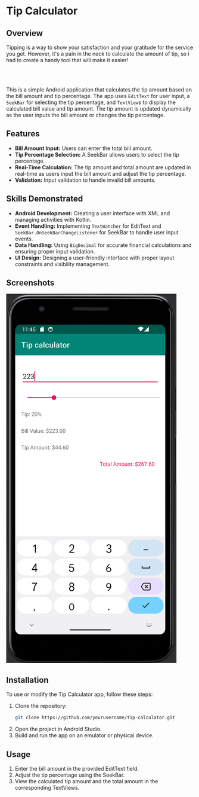 # Tip Calculator

## Overview
<p>Tipping is a way to show your satisfaction and your gratitude for the service you get. However, it's a pain in the neck to calculate the amount of tip, so i had to create a handy tool that will make it easier!</p><br/><br/>

This is a simple Android application that calculates the tip amount based on the bill amount and tip percentage. The app uses `EditText` for user input, a `SeekBar` for selecting the tip percentage, and `TextView`s to display the calculated bill value and tip amount. The tip amount is updated dynamically as the user inputs the bill amount or changes the tip percentage.

## Features
- **Bill Amount Input:** Users can enter the total bill amount.
- **Tip Percentage Selection:** A SeekBar allows users to select the tip percentage.
- **Real-Time Calculation:** The tip amount and total amount are updated in real-time as users input the bill amount and adjust the tip percentage.
- **Validation:** Input validation to handle invalid bill amounts.

## Skills Demonstrated
- **Android Development:** Creating a user interface with XML and managing activities with Kotlin.
- **Event Handling:** Implementing `TextWatcher` for EditText and `SeekBar.OnSeekBarChangeListener` for SeekBar to handle user input events.
- **Data Handling:** Using `BigDecimal` for accurate financial calculations and ensuring proper input validation.
- **UI Design:** Designing a user-friendly interface with proper layout constraints and visibility management.

## Screenshots

![Screenshot](https://github.com/Sieschkie/Tip_Calculator.Kotlin.Android/blob/master/312.png)

## Installation
To use or modify the Tip Calculator app, follow these steps:

1. Clone the repository:
    ```sh
    git clone https://github.com/yourusername/tip-calculator.git
    ```
2. Open the project in Android Studio.
3. Build and run the app on an emulator or physical device.

## Usage
1. Enter the bill amount in the provided EditText field.
2. Adjust the tip percentage using the SeekBar.
3. View the calculated tip amount and the total amount in the corresponding TextViews.
